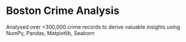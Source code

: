 # Boston Crime Analysis 
Analysed over +300,000 crime records to derive valuable insights using NumPy, Pandas, Matplotlib, Seaborn
